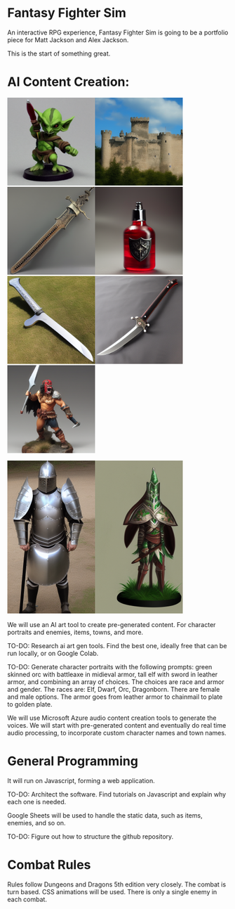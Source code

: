 # Fantasy Fighter Sim
An interactive RPG experience, Fantasy Fighter Sim is going to be a portfolio piece for Matt Jackson and Alex Jackson.

This is the start of something great.


# AI Content Creation:

<img src="https://github.com/mattyjacks/fantasyfightersim/blob/main/examples/images/00001-1546343001-goblin%20with%20s___.png"  width="200"><img src="https://github.com/mattyjacks/fantasyfightersim/blob/main/examples/images/00003-1253253067-castle%20backgr___.png"  width="200"><img src="https://github.com/mattyjacks/fantasyfightersim/blob/main/examples/images/00007-2478843934-sword-antique.png"  width="200"><img src="https://github.com/mattyjacks/fantasyfightersim/blob/main/examples/images/00006-2420947611-fantasy%20hp%20po___.png"  width="200"><img src="https://github.com/mattyjacks/fantasyfightersim/blob/main/examples/images/00008-2478843932-sword-phallic.png"  width="200"><img src="https://github.com/mattyjacks/fantasyfightersim/blob/main/examples/images/00009-2937418289-sword-ninja-dagger.png"  width="200"><img src="https://github.com/mattyjacks/fantasyfightersim/blob/main/examples/images/00010-808460143-barbarian.png"  width="200">

<img src="https://github.com/mattyjacks/fantasyfightersim/blob/main/examples/images/00004-711545305-knight%20wearing___.png"  width="200"><img src="https://github.com/mattyjacks/fantasyfightersim/blob/main/examples/images/00005-2739792428-elf%20knight%20wi___.png"  width="200">

We will use an AI art tool to create pre-generated content. For character portraits and enemies, items, towns, and more.

TO-DO: Research ai art gen tools. Find the best one, ideally free that can be run locally, or on Google Colab.

TO-DO: Generate character portraits with the following prompts: green skinned orc with battleaxe in midieval armor, tall elf with sword in leather armor, and combining an array of choices. The choices are race and armor and gender. The races are: Elf, Dwarf, Orc, Dragonborn. There are female and male options. The armor goes from leather armor to chainmail to plate to golden plate.



We will use Microsoft Azure audio content creation tools to generate the voices. We will start with pre-generated content and eventually do real time audio processing, to incorporate custom character names and town names.

# General Programming

It will run on Javascript, forming a web application.

TO-DO: Architect the software. Find tutorials on Javascript and explain why each one is needed.

Google Sheets will be used to handle the static data, such as items, enemies, and so on.

TO-DO: Figure out how to structure the github repository.

# Combat Rules

Rules follow Dungeons and Dragons 5th edition very closely. The combat is turn based. CSS animations will be used. There is only a single enemy in each combat.
